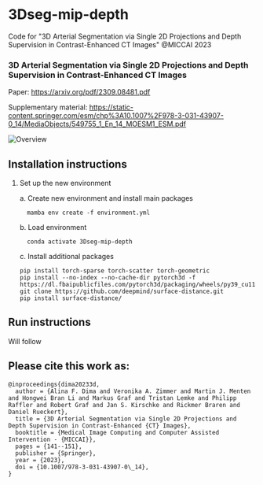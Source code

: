 # 3Dseg-mip-depth
Code for "3D Arterial Segmentation via Single 2D Projections and Depth Supervision in Contrast-Enhanced CT Images" @MICCAI 2023

### 3D Arterial Segmentation via Single 2D Projections and Depth Supervision in Contrast-Enhanced CT Images

Paper: https://arxiv.org/pdf/2309.08481.pdf

Supplementary material: https://static-content.springer.com/esm/chp%3A10.1007%2F978-3-031-43907-0_14/MediaObjects/549755_1_En_14_MOESM1_ESM.pdf

<img title="Overview" alt="Overview" src="graphical_abstract.jpg">


## Installation instructions

1. Set up the new environment

    a. Create new environment and install main packages
    ```
      mamba env create -f environment.yml
    ```
    b. Load environment
    ```
      conda activate 3Dseg-mip-depth
    ```
    c. Install additional packages
      ```
      pip install torch-sparse torch-scatter torch-geometric
      pip install --no-index --no-cache-dir pytorch3d -f https://dl.fbaipublicfiles.com/pytorch3d/packaging/wheels/py39_cu116_pyt1131/download.html
      git clone https://github.com/deepmind/surface-distance.git
      pip install surface-distance/
      ```

## Run instructions

Will follow





## Please cite this work as: 
```
@inproceedings{dima20233d,
  author = {Alina F. Dima and Veronika A. Zimmer and Martin J. Menten and Hongwei Bran Li and Markus Graf and Tristan Lemke and Philipp Raffler and Robert Graf and Jan S. Kirschke and Rickmer Braren and Daniel Rueckert},
  title = {3D Arterial Segmentation via Single 2D Projections and Depth Supervision in Contrast-Enhanced {CT} Images},
  booktitle = {Medical Image Computing and Computer Assisted Intervention - {MICCAI}},
  pages = {141--151},
  publisher = {Springer},
  year = {2023},
  doi = {10.1007/978-3-031-43907-0\_14},
}

```